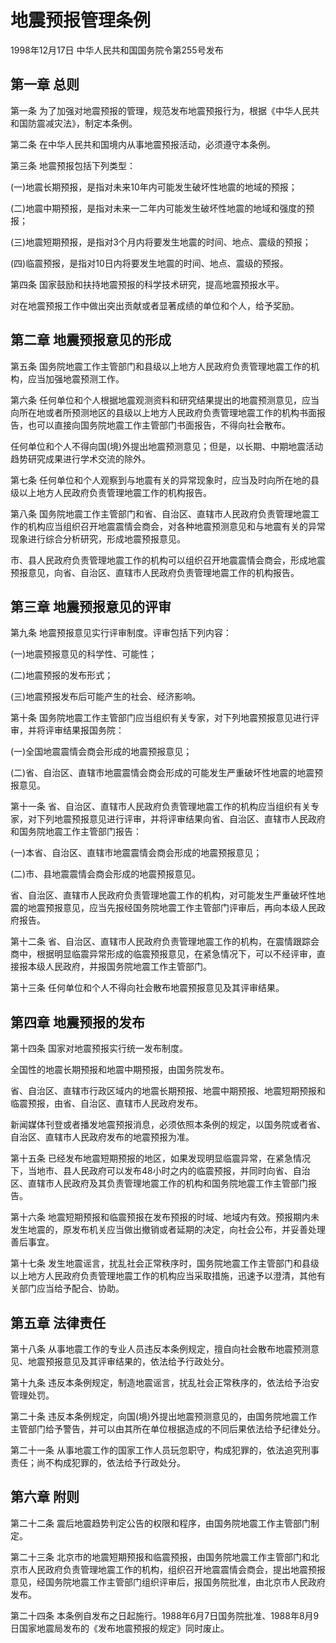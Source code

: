# 地震预报管理条例

1998年12月17日 中华人民共和国国务院令第255号发布　



## 第一章 总则

第一条 为了加强对地震预报的管理，规范发布地震预报行为，根据《中华人民共和国防震减灾法》，制定本条例。

第二条 在中华人民共和国境内从事地震预报活动，必须遵守本条例。

第三条 地震预报包括下列类型：

(一)地震长期预报，是指对未来10年内可能发生破坏性地震的地域的预报；

(二)地震中期预报，是指对未来一二年内可能发生破坏性地震的地域和强度的预报；

(三)地震短期预报，是指对3个月内将要发生地震的时间、地点、震级的预报；

(四)临震预报，是指对10日内将要发生地震的时间、地点、震级的预报。

第四条 国家鼓励和扶持地震预报的科学技术研究，提高地震预报水平。

对在地震预报工作中做出突出贡献或者显著成绩的单位和个人，给予奖励。

## 第二章 地震预报意见的形成

第五条 国务院地震工作主管部门和县级以上地方人民政府负责管理地震工作的机构，应当加强地震预测工作。

第六条 任何单位和个人根据地震观测资料和研究结果提出的地震预测意见，应当向所在地或者所预测地区的县级以上地方人民政府负责管理地震工作的机构书面报告，也可以直接向国务院地震工作主管部门书面报告，不得向社会散布。

任何单位和个人不得向国(境)外提出地震预测意见；但是，以长期、中期地震活动趋势研究成果进行学术交流的除外。

第七条 任何单位和个人观察到与地震有关的异常现象时，应当及时向所在地的县级以上地方人民政府负责管理地震工作的机构报告。

第八条 国务院地震工作主管部门和省、自治区、直辖市人民政府负责管理地震工作的机构应当组织召开地震震情会商会，对各种地震预测意见和与地震有关的异常现象进行综合分析研究，形成地震预报意见。

市、县人民政府负责管理地震工作的机构可以组织召开地震震情会商会，形成地震预报意见，向省、自治区、直辖市人民政府负责管理地震工作的机构报告。

## 第三章 地震预报意见的评审

第九条 地震预报意见实行评审制度。评审包括下列内容：

(一)地震预报意见的科学性、可能性；

(二)地震预报的发布形式；

(三)地震预报发布后可能产生的社会、经济影响。

第十条 国务院地震工作主管部门应当组织有关专家，对下列地震预报意见进行评审，并将评审结果报国务院：

(一)全国地震震情会商会形成的地震预报意见；

(二)省、自治区、直辖市地震震情会商会形成的可能发生严重破坏性地震的地震预报意见。

第十一条 省、自治区、直辖市人民政府负责管理地震工作的机构应当组织有关专家，对下列地震预报意见进行评审，并将评审结果向省、自治区、直辖市人民政府和国务院地震工作主管部门报告：

(一)本省、自治区、直辖市地震震情会商会形成的地震预报意见；

(二)市、县地震震情会商会形成的地震预报意见。

省、自治区、直辖市人民政府负责管理地震工作的机构，对可能发生严重破坏性地震的地震预报意见，应当先报经国务院地震工作主管部门评审后，再向本级人民政府报告。

第十二条 省、自治区、直辖市人民政府负责管理地震工作的机构，在震情跟踪会商中，根据明显临震异常形成的临震预报意见，在紧急情况下，可以不经评审，直接报本级人民政府，并报国务院地震工作主管部门。

第十三条 任何单位和个人不得向社会散布地震预报意见及其评审结果。

## 第四章 地震预报的发布

第十四条 国家对地震预报实行统一发布制度。

全国性的地震长期预报和地震中期预报，由国务院发布。

省、自治区、直辖市行政区域内的地震长期预报、地震中期预报、地震短期预报和临震预报，由省、自治区、直辖市人民政府发布。

新闻媒体刊登或者播发地震预报消息，必须依照本条例的规定，以国务院或者省、自治区、直辖市人民政府发布的地震预报为准。

第十五条 已经发布地震短期预报的地区，如果发现明显临震异常，在紧急情况下，当地市、县人民政府可以发布48小时之内的临震预报，并同时向省、自治区、直辖市人民政府及其负责管理地震工作的机构和国务院地震工作主管部门报告。

第十六条 地震短期预报和临震预报在发布预报的时域、地域内有效。预报期内未发生地震的，原发布机关应当做出撤销或者延期的决定，向社会公布，并妥善处理善后事宜。

第十七条 发生地震谣言，扰乱社会正常秩序时，国务院地震工作主管部门和县级以上地方人民政府负责管理地震工作的机构应当采取措施，迅速予以澄清，其他有关部门应当给予配合、协助。

## 第五章 法律责任

第十八条 从事地震工作的专业人员违反本条例规定，擅自向社会散布地震预测意见、地震预报意见及其评审结果的，依法给予行政处分。

第十九条 违反本条例规定，制造地震谣言，扰乱社会正常秩序的，依法给予治安管理处罚。

第二十条 违反本条例规定，向国(境)外提出地震预测意见的，由国务院地震工作主管部门给予警告，并可以由其所在单位根据造成的不同后果依法给予纪律处分。

第二十一条 从事地震工作的国家工作人员玩忽职守，构成犯罪的，依法追究刑事责任；尚不构成犯罪的，依法给予行政处分。

## 第六章 附则

第二十二条 震后地震趋势判定公告的权限和程序，由国务院地震工作主管部门制定。

第二十三条 北京市的地震短期预报和临震预报，由国务院地震工作主管部门和北京市人民政府负责管理地震工作的机构，组织召开地震震情会商会，提出地震预报意见，经国务院地震工作主管部门组织评审后，报国务院批准，由北京市人民政府发布。

第二十四条 本条例自发布之日起施行。1988年6月7日国务院批准、1988年8月9日国家地震局发布的《发布地震预报的规定》同时废止。